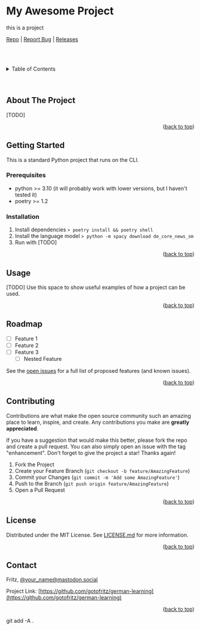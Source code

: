<!-- Improved compatibility of back to top link: See: https://github.com/othneildrew/Best-README-Template/pull/73 -->

<a name="readme-top"></a>



<!--
*** Thanks for checking out the Best-README-Template. If you have a suggestion
*** that would make this better, please fork the repo and create a pull request
*** or simply open an issue with the tag "enhancement".
*** Don't forget to give the project a star!
*** Thanks again! Now go create something AMAZING! :D
-->

<!-- PROJECT SHIELDS -->
<!--
*** I'm using markdown "reference style" links for readability.
*** Reference links are enclosed in brackets [ ] instead of parentheses ( ).
*** See the bottom of this document for the declaration of the reference variables
*** for contributors-url, forks-url, etc. This is an optional, concise syntax you may use.
*** https://www.markdownguide.org/basic-syntax/#reference-style-links
-->

<!-- PROJECT LOGO -->

<h1>My Awesome Project</h1>

<p>this is a project</p>
<nav>
  <a href="https://github.com/matsvitt/buildpy3">Repo</a>
  |
  <a href="https://github.com/matsvitt/buildpy3/issues">Report Bug</a>
  |
  <a href="https://github.com/matsvitt/buildpy3/releases">Releases</a>
</nav>

<!-- TABLE OF CONTENTS -->

<br><br>

<details>
  <summary>Table of Contents</summary>
  <ol>
    <li>
      <a href="#about-the-project">About The Project</a>
    </li>
    <li>
      <a href="#getting-started">Getting Started</a>
      <ul>
        <li><a href="#prerequisites">Prerequisites</a></li>
        <li><a href="#installation">Installation</a></li>
      </ul>
    </li>
    <li><a href="#usage">Usage</a></li>
    <li><a href="#roadmap">Roadmap</a></li>
    <li><a href="#contributing">Contributing</a></li>
    <li><a href="#license">License</a></li>
    <li><a href="#contact">Contact</a></li>
  </ol>
</details>
<br><br>
<!-- ABOUT THE PROJECT -->

## About The Project

[TODO]

<p align="right">(<a href="#readme-top">back to top</a>)</p>

<!-- GETTING STARTED -->

## Getting Started

This is a standard Python project that runs on the CLI.

### Prerequisites

- python >= 3.10 (it will probably work with lower versions, but I haven't tested it)
- poetry >= 1.2

### Installation

1. Install dependencies `> poetry install && poetry shell`
1. Install the language model `> python -m spacy download de_core_news_sm`
1. Run with [TODO]

<p align="right">(<a href="#readme-top">back to top</a>)</p>

<!-- USAGE EXAMPLES -->

## Usage

[TODO] Use this space to show useful examples of how a project can be used.

<p align="right">(<a href="#readme-top">back to top</a>)</p>

<!-- ROADMAP -->

## Roadmap

- [ ] Feature 1
- [ ] Feature 2
- [ ] Feature 3
  - [ ] Nested Feature

See the [open issues](https://github.com/matsvitt/buildpy3/issues) for a full list of proposed features (and known issues).

<p align="right">(<a href="#readme-top">back to top</a>)</p>

<!-- CONTRIBUTING -->

## Contributing

Contributions are what make the open source community such an amazing place to learn, inspire, and create. Any contributions you make are **greatly appreciated**.

If you have a suggestion that would make this better, please fork the repo and create a pull request. You can also simply open an issue with the tag "enhancement".
Don't forget to give the project a star! Thanks again!

1. Fork the Project
2. Create your Feature Branch (`git checkout -b feature/AmazingFeature`)
3. Commit your Changes (`git commit -m 'Add some AmazingFeature'`)
4. Push to the Branch (`git push origin feature/AmazingFeature`)
5. Open a Pull Request

<p align="right">(<a href="#readme-top">back to top</a>)</p>

<!-- LICENSE -->

## License

Distributed under the MIT License. See [LICENSE.md](./LICENSE.md) for more information.

<p align="right">(<a href="#readme-top">back to top</a>)</p>

<!-- CONTACT -->

## Contact

Fritz, [@your_name@mastodon.social](https://mastodon.social/@your_name)

Project Link: [https://github.com/gotofritz/german-learning](https://github.com/gotofritz/german-learning)

<p align="right">(<a href="#readme-top">back to top</a>)</p>

 git add -A .


